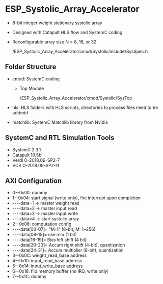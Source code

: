 # ESP_Systolic_Array_Accelerator

* 8-bit integer weight stationary systolic array 
* Designed with Catapult HLS flow and SystemC coding
* Reconfigurable array size N = 8, 16, or 32

  /ESP_Systolic_Array_Accelerator/cmod/Systolic/include/SysSpec.h


## Folder Structure
* cmod: SystemC coding
  * Top Module
  
    /ESP_Systolic_Array_Accelerator/cmod/Systolic/SysTop

* hls:  HLS folders with HLS scripts, directories to process files need to be addedd
* matchlib: SystemC Matchlib library from Nvidia

## SystemC and RTL Simulation Tools 
* SystemC 2.3.1
* Catapult 10.5b
* Verdi O-2018.09-SP2-7
* VCS O-2018.09-SP2-11

## AXI Configuration 
* 0--0x00: dummy
* 1--0x04: start signal (write only), fire interrupt upon completion
* ----data=1 -> master weight read
* ----data=2 -> master input read
* ----data=3 -> master input write
* ----data=4 -> start systolic array
* 2--0x08: computation config
* ----data[00-07]= "M-1" (8-bit, M: 1~256)
* ----data[08-15]= use relu (1 bit)
* ----data[16-19]= Bias left shift (4 bit)
* ----data[20-23]= Accum right shift (4-bit), quantization
* ----data[24-31]= Accum multiplier (8-bit), quantization
* 3--0x0C: weight_read_base address
* 4--0x10: input_read_base address
* 5--0x14: input_write_base address
* 6--0x18: flip memory buffer (no IRQ, write only)
* 7--0x1C: dummy
